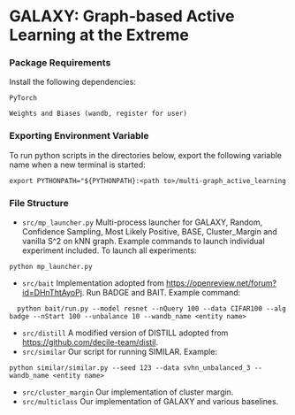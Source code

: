 # GALAXY: Graph-based Active Learning at the Extreme

### Package Requirements
Install the following dependencies:

```PyTorch```

```Weights and Biases (wandb, register for user)```

### Exporting Environment Variable
To run python scripts in the directories below, export the following variable name when a new terminal is started:
```
export PYTHONPATH="${PYTHONPATH}:<path to>/multi-graph_active_learning
```

### File Structure
* `src/mp_launcher.py`  Multi-process launcher for GALAXY, Random, Confidence Sampling, Most Likely Positive, BASE, Cluster_Margin and vanilla S^2 on kNN graph. Example commands to launch individual experiment included. To launch all experiments:
```
python mp_launcher.py
```
* `src/bait`   Implementation adopted from https://openreview.net/forum?id=DHnThtAyoPj. Run BADGE and BAIT. Example command:
```
  python bait/run.py --model resnet --nQuery 100 --data CIFAR100 --alg badge --nStart 100 --unbalance 10 --wandb_name <entity name>
```
* `src/distill` A modified version of DISTILL adopted from https://github.com/decile-team/distil.
* `src/similar` Our script for running SIMILAR. Example:
```
python similar/similar.py --seed 123 --data svhn_unbalanced_3 --wandb_name <entity name>
```
* `src/cluster_margin` Our implementation of cluster margin.
* `src/multiclass` Our implementation of GALAXY and various baselines.
